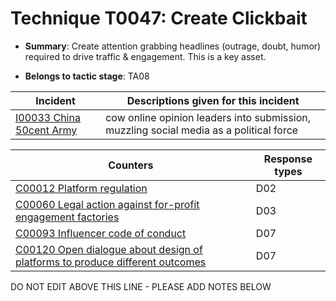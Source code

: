 # Technique T0047: Create Clickbait

* **Summary**: Create attention grabbing headlines (outrage, doubt, humor) required to drive traffic & engagement. This is a key asset.

* **Belongs to tactic stage**: TA08


| Incident | Descriptions given for this incident |
| -------- | -------------------- |
| [I00033 China 50cent Army](../generated_pages/incidents/I00033.md) | cow online opinion leaders into submission, muzzling social media as a political force |



| Counters | Response types |
| -------- | -------------- |
| [C00012 Platform regulation](../generated_pages/counters/C00012.md) | D02 |
| [C00060 Legal action against for-profit engagement factories](../generated_pages/counters/C00060.md) | D03 |
| [C00093 Influencer code of conduct](../generated_pages/counters/C00093.md) | D07 |
| [C00120 Open dialogue about design of platforms to produce different outcomes](../generated_pages/counters/C00120.md) | D07 |


DO NOT EDIT ABOVE THIS LINE - PLEASE ADD NOTES BELOW